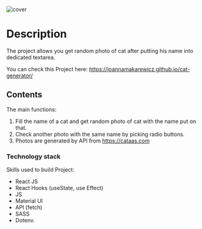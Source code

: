 ![cover](https://joannamakarewicz.github.io/cat-generator/assets/img/generator.png)
# Description

The project allows you get random photo of cat after putting his name into dedicated textarea.

You can check this Project here: https://joannamakarewicz.github.io/cat-generator/

## Contents

The main functions:

1. Fill the name of a cat and get random photo of cat with the name put on that.
2. Check another photo with the same name by picking radio buttons.
3. Photos are generated by API from https://cataas.com

### Technology stack

Skills used to build Project: 
- React JS
- React Hooks (useState, use Effect)
- JS
- Material UI
- API (fetch)
- SASS
- Dotenv.
